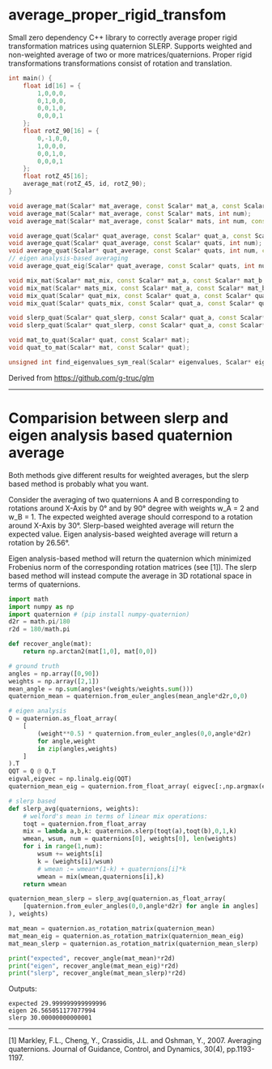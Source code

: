 # average_proper_rigid_transfom
Small zero dependency C++ library to correctly average proper rigid transformation matrices using quaternion SLERP.
Supports weighted and non-weighted average of two or more matrices/quaternions.
Proper rigid transformations transformations consist of rotation and translation.

```cpp
int main() {
    float id[16] = {
        1,0,0,0,
        0,1,0,0,
        0,0,1,0,
        0,0,0,1
    };
    float rotZ_90[16] = {
        0,-1,0,0,
        1,0,0,0,
        0,0,1,0,
        0,0,0,1
    };
    float rotZ_45[16];
    average_mat(rotZ_45, id, rotZ_90);
}
```


```cpp
void average_mat(Scalar* mat_average, const Scalar* mat_a, const Scalar* mat_b);
void average_mat(Scalar* mat_average, const Scalar* mats, int num);
void average_mat(Scalar* mat_average, const Scalar* mats, int num, const ScalarW* weights);

void average_quat(Scalar* quat_average, const Scalar* quat_a, const Scalar* quat_b);
void average_quat(Scalar* quat_average, const Scalar* quats, int num);
void average_quat(Scalar* quat_average, const Scalar* quats, int num, const ScalarW* weights);
// eigen analysis-based averaging
void average_quat_eig(Scalar* quat_average, const Scalar* quats, int num, const ScalarW* weights);

void mix_mat(Scalar* mat_mix, const Scalar* mat_a, const Scalar* mat_b, ScalarK k_);
void mix_mat(Scalar* mats_mix, const Scalar* mat_a, const Scalar* mat_b, const ScalarK* ks, int num_k);
void mix_quat(Scalar* quat_mix, const Scalar* quat_a, const Scalar* quat_b, ScalarK k);
void mix_quat(Scalar* quats_mix, const Scalar* quat_a, const Scalar* quat_b, const ScalarK* ks, int num_k);

void slerp_quat(Scalar* quat_slerp, const Scalar* quat_a, const Scalar* quat_b, ScalarK k_);
void slerp_quat(Scalar* quat_slerp, const Scalar* quat_a, const Scalar* quat_b, const ScalarK* ks, int num_k);

void mat_to_quat(Scalar* quat, const Scalar* mat);
void quat_to_mat(Scalar* mat, const Scalar* quat);

unsigned int find_eigenvalues_sym_real(Scalar* eigenvalues, Scalar* eigenvectors, const Scalar* mat);
```


Derived from https://github.com/g-truc/glm


---

# Comparision between slerp and eigen analysis based quaternion average

Both methods give different results for weighted averages, but the slerp based method is probably what you want.

Consider the averaging of two quaternions A and B corresponding to rotations around X-Axis by 0° and by 90° degree with weights w_A = 2 and w_B = 1.
The expected weighted average should correspond to a rotation around X-Axis by 30°.
Slerp-based weighted average will return the expected value.
Eigen analysis-based weighted average will return a rotation by 26.56°.

Eigen analysis-based method will return the quaternion which minimized Frobenius norm of the corresponding rotation matrices (see [1]). The slerp based method will instead compute the average in 3D rotational space in terms of quaternions.

```python
import math
import numpy as np
import quaternion # (pip install numpy-quaternion)
d2r = math.pi/180
r2d = 180/math.pi

def recover_angle(mat):
    return np.arctan2(mat[1,0], mat[0,0])

# ground truth
angles = np.array([0,90])
weights = np.array([2,1])
mean_angle = np.sum(angles*(weights/weights.sum()))
quaternion_mean = quaternion.from_euler_angles(mean_angle*d2r,0,0)

# eigen analysis
Q = quaternion.as_float_array(
    [
        (weight**0.5) * quaternion.from_euler_angles(0,0,angle*d2r) 
        for angle,weight 
        in zip(angles,weights)
    ]
).T
QQT = Q @ Q.T
eigval,eigvec = np.linalg.eig(QQT)
quaternion_mean_eig = quaternion.from_float_array( eigvec[:,np.argmax(eigval)] )

# slerp based
def slerp_avg(quaternions, weights):
    # welford's mean in terms of linear mix operations:
    toqt = quaternion.from_float_array
    mix = lambda a,b,k: quaternion.slerp(toqt(a),toqt(b),0,1,k)
    wmean, wsum, num = quaternions[0], weights[0], len(weights)
    for i in range(1,num):
        wsum += weights[i]
        k = (weights[i]/wsum)
        # wmean := wmean*(1-k) + quaternions[i]*k
        wmean = mix(wmean,quaternions[i],k) 
    return wmean

quaternion_mean_slerp = slerp_avg(quaternion.as_float_array(
    [quaternion.from_euler_angles(0,0,angle*d2r) for angle in angles]
), weights)

mat_mean = quaternion.as_rotation_matrix(quaternion_mean)
mat_mean_eig = quaternion.as_rotation_matrix(quaternion_mean_eig)
mat_mean_slerp = quaternion.as_rotation_matrix(quaternion_mean_slerp)

print("expected", recover_angle(mat_mean)*r2d)
print("eigen", recover_angle(mat_mean_eig)*r2d)
print("slerp", recover_angle(mat_mean_slerp)*r2d)
```

Outputs:
```
expected 29.999999999999996
eigen 26.565051177077994
slerp 30.00000000000001
```


---

[1] Markley, F.L., Cheng, Y., Crassidis, J.L. and Oshman, Y., 2007. Averaging quaternions. Journal of Guidance, Control, and Dynamics, 30(4), pp.1193-1197.

